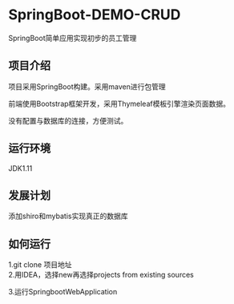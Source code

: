 # SpringBoot-DEMO-CRUD
SpringBoot简单应用实现初步的员工管理

## 项目介绍
项目采用SpringBoot构建。采用maven进行包管理

前端使用Bootstrap框架开发，采用Thymeleaf模板引擎渲染页面数据。

没有配置与数据库的连接，方便测试。

## 运行环境
 JDK1.11

## 发展计划

添加shiro和mybatis实现真正的数据库

## 如何运行

 1.git clone 项目地址  
 2.用IDEA，选择new再选择projects from existing sources

3.运行SpringbootWebApplication



